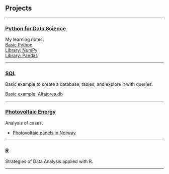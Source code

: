 ## Projects

---

### [Python for Data Science](./projects/python/mainpython.md)

My learning notes.
<br>
[Basic Python](./projects/python/basicpython/mainbasic.md)
<br>
[Library: NumPy](./projects/python/numpy/mainnumpy.md)
<br>
[Library: Pandas](./projects/python/pandas/mainpandas.md)
<br>

---
### [SQL](./projects/SQL/mainSQL.md)

Basic example to create a database, tables, and explore it with queries.

[Basic example: Alfajores.db](./projects/SQL/SQL_example.html)

---
### [Photovoltaic Energy](./projects/PV/mainPV.md)

Analysis of cases.

* [Photovoltaic panels in Norway](./projects/PV/mainPV.md)
---
### [R](./projects/R/mainR.md)

Strategies of Data Analysis applied with R.


---


